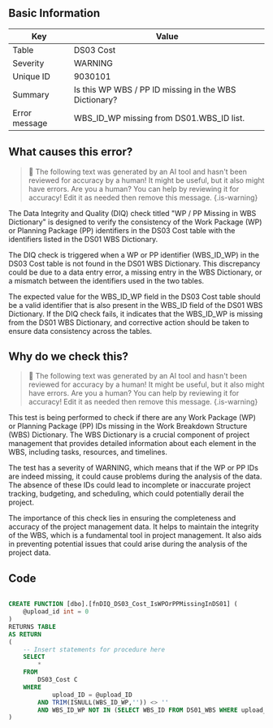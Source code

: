 ## Basic Information
| Key         | Value          |
|-------------|----------------|
| Table       | DS03 Cost |
| Severity    | WARNING |
| Unique ID   | 9030101   |
| Summary     | Is this WP WBS / PP ID missing in the WBS Dictionary? |
| Error message | WBS_ID_WP missing from DS01.WBS_ID list. |

## What causes this error?

> :robot: The following text was generated by an AI tool and hasn't been reviewed for accuracy by a human! It might be useful, but it also might have errors. Are you a human? You can help by reviewing it for accuracy! Edit it as needed then remove this message.
{.is-warning}

The Data Integrity and Quality (DIQ) check titled "WP / PP Missing in WBS Dictionary" is designed to verify the consistency of the Work Package (WP) or Planning Package (PP) identifiers in the DS03 Cost table with the identifiers listed in the DS01 WBS Dictionary. 

The DIQ check is triggered when a WP or PP identifier (WBS_ID_WP) in the DS03 Cost table is not found in the DS01 WBS Dictionary. This discrepancy could be due to a data entry error, a missing entry in the WBS Dictionary, or a mismatch between the identifiers used in the two tables.

The expected value for the WBS_ID_WP field in the DS03 Cost table should be a valid identifier that is also present in the WBS_ID field of the DS01 WBS Dictionary. If the DIQ check fails, it indicates that the WBS_ID_WP is missing from the DS01 WBS Dictionary, and corrective action should be taken to ensure data consistency across the tables.
## Why do we check this?

> :robot: The following text was generated by an AI tool and hasn't been reviewed for accuracy by a human! It might be useful, but it also might have errors. Are you a human? You can help by reviewing it for accuracy! Edit it as needed then remove this message.
{.is-warning}

This test is being performed to check if there are any Work Package (WP) or Planning Package (PP) IDs missing in the Work Breakdown Structure (WBS) Dictionary. The WBS Dictionary is a crucial component of project management that provides detailed information about each element in the WBS, including tasks, resources, and timelines. 

The test has a severity of WARNING, which means that if the WP or PP IDs are indeed missing, it could cause problems during the analysis of the data. The absence of these IDs could lead to incomplete or inaccurate project tracking, budgeting, and scheduling, which could potentially derail the project.

The importance of this check lies in ensuring the completeness and accuracy of the project management data. It helps to maintain the integrity of the WBS, which is a fundamental tool in project management. It also aids in preventing potential issues that could arise during the analysis of the project data.
## Code

```sql

CREATE FUNCTION [dbo].[fnDIQ_DS03_Cost_IsWPOrPPMissingInDS01] (
	@upload_id int = 0
)
RETURNS TABLE
AS RETURN
(
    -- Insert statements for procedure here
	SELECT 
		* 
	FROM 
		DS03_Cost C
	WHERE 
			upload_ID = @upload_ID
		AND TRIM(ISNULL(WBS_ID_WP,'')) <> ''
		AND WBS_ID_WP NOT IN (SELECT WBS_ID FROM DS01_WBS WHERE upload_ID = @upload_ID)
)
```
